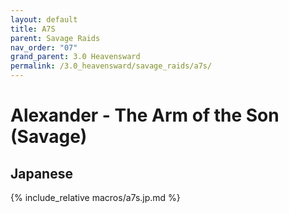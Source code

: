 ```yaml
---
layout: default
title: A7S
parent: Savage Raids
nav_order: "07"
grand_parent: 3.0 Heavensward
permalink: /3.0_heavensward/savage_raids/a7s/
---
```


# Alexander - The Arm of the Son (Savage)

## Japanese

{% include_relative macros/a7s.jp.md %}

<script data-goatcounter="https://tuufless.goatcounter.com/count"
        async src="//gc.zgo.at/count.js"></script>
